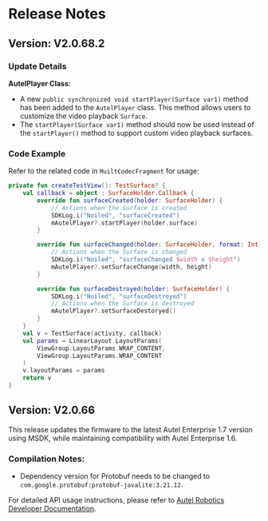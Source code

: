 # Release Notes

## Version: V2.0.68.2

### Update Details

**AutelPlayer Class**:

- A new `public synchronized void startPlayer(Surface var1)` method has been added to the `AutelPlayer` class. This method allows users to customize the video playback `Surface`.
- The `startPlayer(Surface var1)` method should now be used instead of the `startPlayer()` method to support custom video playback surfaces.

### Code Example

Refer to the related code in `MuiltCodecFragment` for usage:

```kotlin
private fun createTestView(): TestSurface? {
    val callback = object : SurfaceHolder.Callback {
        override fun surfaceCreated(holder: SurfaceHolder) {
            // Actions when the Surface is created
            SDKLog.i("Noiled", "surfaceCreated")
            mAutelPlayer?.startPlayer(holder.surface)
        }

        override fun surfaceChanged(holder: SurfaceHolder, format: Int, width: Int, height: Int) {
            // Actions when the Surface is changed
            SDKLog.i("Noiled", "surfaceChanged $width x $height")
            mAutelPlayer?.setSurfaceChange(width, height)
        }

        override fun surfaceDestroyed(holder: SurfaceHolder) {
            SDKLog.i("Noiled", "surfaceDestroyed")
            // Actions when the Surface is destroyed
            mAutelPlayer?.setSurfaceDestoryed()
        }
    }
    val v = TestSurface(activity, callback)
    val params = LinearLayout.LayoutParams(
        ViewGroup.LayoutParams.WRAP_CONTENT,
        ViewGroup.LayoutParams.WRAP_CONTENT
    )
    v.layoutParams = params
    return v
}
```

## Version: V2.0.66

This release updates the firmware to the latest Autel Enterprise 1.7 version using MSDK, while maintaining compatibility with Autel Enterprise 1.6.

### Compilation Notes:
- Dependency version for Protobuf needs to be changed to `com.google.protobuf:protobuf-javalite:3.21.12`.

For detailed API usage instructions, please refer to [Autel Robotics Developer Documentation](https://developer.autelrobotics.com/version/v2).
